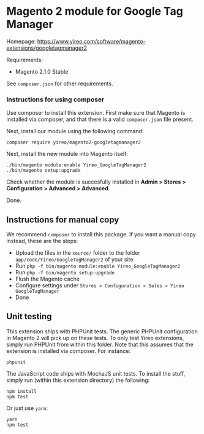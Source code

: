 # Magento 2 module for Google Tag Manager
Homepage: https://www.yireo.com/software/magento-extensions/googletagmanager2

Requirements:
* Magento 2.1.0 Stable

See `composer.json` for other requirements.

### Instructions for using composer
Use composer to install this extension. First make sure that Magento is installed via composer, and that there is a valid `composer.json` file present.

Next, install our module using the following command:

    composer require yireo/magento2-googletagmanager2

Next, install the new module into Magento itself:

    ./bin/magento module:enable Yireo_GoogleTagManager2
    ./bin/magento setup:upgrade

Check whether the module is succesfully installed in **Admin > Stores >
Configuration > Advanced > Advanced**.

Done.


## Instructions for manual copy
We recommend `composer` to install this package. If you want a manual copy instead, these are the steps:

* Upload the files in the `source/` folder to the folder `app/code/Yireo/GoogleTagManager2` of your site
* Run `php -f bin/magento module:enable Yireo_GoogleTagManager2`
* Run `php -f bin/magento setup:upgrade`
* Flush the Magento cache
* Configure settings under `Stores > Configuration > Sales > Yireo GoogleTagManager`
* Done

## Unit testing
This extension ships with PHPUnit tests. The generic PHPUnit configuration in Magento 2 will pick up on these
tests. To only test Yireo extensions, simply run PHPUnit from within this folder. Note that this assumes that
the extension is installed via composer. For instance:

    phpunit

The JavaScript code ships with MochaJS unit tests. To install the stuff, simply run (within this extension directory) the following:

    npm install
    npm test

Or just use `yarn`:

    yarn
    npm test
